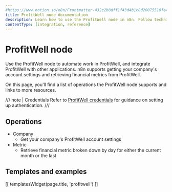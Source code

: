 ```yaml
---
#https://www.notion.so/n8n/Frontmatter-432c2b8dff1f43d4b1c8d20075510fe4
title: ProfitWell node documentation
description: Learn how to use the ProfitWell node in n8n. Follow technical documentation to integrate ProfitWell node into your workflows.
contentType: [integration, reference]
---
```


# ProfitWell node

Use the ProfitWell node to automate work in ProfitWell, and integrate ProfitWell with other applications. n8n supports getting your company's account settings and retrieving financial metrics from ProfitWell.

On this page, you'll find a list of operations the ProfitWell node supports and links to more resources.

/// note | Credentials
Refer to [ProfitWell credentials](/integrations/builtin/credentials/profitwell/) for guidance on setting up authentication. 
///

## Operations

* Company
    * Get your company's ProfitWell account settings
* Metric
    * Retrieve financial metric broken down by day for either the current month or the last

## Templates and examples

<!-- see https://www.notion.so/n8n/Pull-in-templates-for-the-integrations-pages-37c716837b804d30a33b47475f6e3780 -->
[[ templatesWidget(page.title, 'profitwell') ]]
